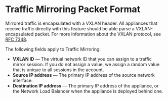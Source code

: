 # Traffic Mirroring Packet Format<a name="traffic-mirroring-packet-formats"></a>

Mirrored traffic is encapsulated with a VXLAN header\. All appliances that receive traffic directly with this feature should be able parse a VXLAN\-encapsulated packet\. For more information about the VXLAN protocol, see [RFC 7348](https://tools.ietf.org/html/rfc7348)\.

The following fields apply to Traffic Mirroring:
+ **VXLAN ID** — The virtual network ID that you can assign to a traffic mirror session\. If you do not assign a value, we assign a random value that is unique to all sessions in the account\.
+ **Source IP address** — The primary IP address of the source network interface\. 
+ **Destination IP address** — The primary IP address of the appliance, or the Network Load Balancer when the appliance is deployed behind one\. 
